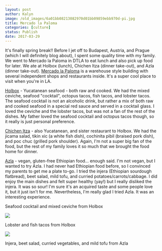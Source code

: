 ```yaml
---
layout: post
author: Kalyn
image: /old_images/6a01bb08213082970d01bb09859ebb970d-pi.jpg
title: Mercado la Paloma
categories: [culture]
status: Publish
date: 2017-03-29
---
```


It's finally spring break!! Before I jet off to Budapest, Austria, and Prague (which I will definitely blog about), I spent some quality time with my family. We went to Mercado la Paloma in DTLA to eat lunch and also pick up food for later. We ate at Holbox (lunch), Chichen Itza (dinner take-out), and Azla (dinner take-out). [Mercado la Paloma](https://www.mercadolapaloma.com/) is a warehouse style building with several independent shops and restaurants inside. It's a super cool place to visit when you're in LA.

[Holbox](https://www.yelp.com/biz/holbox-los-angeles-2) - Yucatanean seafood - both raw and cooked. We had the mixed ceviche, seafood "cocktail", octopus tacos, fish tacos, and lobster tacos. The seafood cocktail is not an alcoholic drink, but rather a mix of both raw and cooked seafood in a special red sauce and served in a cocktail glass. I loved the ceviche and the lobster tacos, but was not a fan of the rest of the dishes. My father loved the seafood cocktail and octopus tacos though, so it really is just personal preference.

[Chichen Itza](https://www.yelp.com/biz/chichen-itza-los-angeles-2) - also Yucatanean, and sister restaurant to Holbox. We had the jicama salad, tikin xic (a white fish dish), cochinita pibil (braised pork dish), and poc chuc (grilled pork shoulder). Again, I'm not a super big fan of the food, but the rest of my family loves it so much that we brought the food home for dinner.

[Azla](https://www.yelp.com/biz/azla-los-angeles) - vegan, gluten-free Ethiopian food... enough said. I'm not vegan, but I wanted to try Azla. I had never had Ethiopian food before, so I convinced my parents to get me a plate to-go. I tried the injera (Ethiopian sourdough flatbread), beet salad, mild tofu, and curried potatoes/carrots/cabbage. I did enjoy the main dishes and felt super healthy (yay!) but I really disliked the injera. It was so sour! I'm sure it's an acquired taste and some people love it, but it just isn't for me. Nevertheless, I'm really glad I tried Azla. It was an interesting experience.

Seafood cocktail and mixed ceviche from Holbox


![](/old_images/6a01bb08213082970d01b7c8e26986970b-pi.jpg)

Lobster and fish tacos from Holbox


![](/old_images/6a01bb08213082970d01b7c8e269b5970b-pi.jpg)

Injera, beet salad, curried vegetables, and mild tofu from Azla

